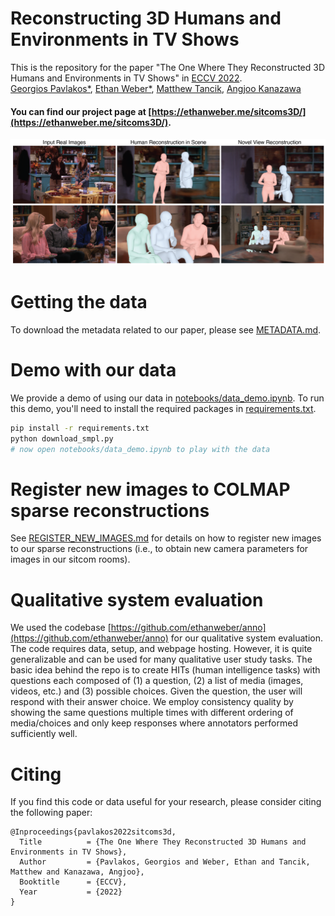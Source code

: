 # Reconstructing 3D Humans and Environments in TV Shows

This is the repository for the paper "The One Where They Reconstructed 3D Humans and Environments in TV Shows" in [ECCV 2022](https://eccv2022.ecva.net/).  
[Georgios Pavlakos*](https://geopavlakos.github.io/), [Ethan Weber*](https://ethanweber.me/), [Matthew Tancik](https://www.matthewtancik.com/), [Angjoo Kanazawa](https://people.eecs.berkeley.edu/~kanazawa/)  

#### You can find our project page at [https://ethanweber.me/sitcoms3D/](https://ethanweber.me/sitcoms3D/).

![Demo results of our approach](media/teaser@4x.png)

# Getting the data

To download the metadata related to our paper, please see [METADATA.md](METADATA.md).

# Demo with our data

We provide a demo of using our data in [notebooks/data_demo.ipynb](notebooks/data_demo.ipynb). To run this demo, you'll need to install the required packages in [requirements.txt](requirements.txt).

```bash
pip install -r requirements.txt
python download_smpl.py
# now open notebooks/data_demo.ipynb to play with the data
```

# Register new images to COLMAP sparse reconstructions

See [REGISTER_NEW_IMAGES.md](REGISTER_NEW_IMAGES.md) for details on how to register new images to our sparse reconstructions (i.e., to obtain new camera parameters for images in our sitcom rooms).

# Qualitative system evaluation

We used the codebase [https://github.com/ethanweber/anno](https://github.com/ethanweber/anno) for our qualitative system evaluation. The code requires data, setup, and webpage hosting. However, it is quite generalizable and can be used for many qualitative user study tasks. The basic idea behind the repo is to create HITs (human intelligence tasks) with questions each composed of (1) a question, (2) a list of media (images, videos, etc.) and (3) possible choices. Given the question, the user will respond with their answer choice. We employ consistency quality by showing the same questions multiple times with different ordering of media/choices and only keep responses where annotators performed sufficiently well.

# Citing
If you find this code or data useful for your research, please consider citing the following paper:

	@Inproceedings{pavlakos2022sitcoms3d,
	  Title          = {The One Where They Reconstructed 3D Humans and Environments in TV Shows},
	  Author         = {Pavlakos, Georgios and Weber, Ethan and Tancik, Matthew and Kanazawa, Angjoo},
	  Booktitle      = {ECCV},
	  Year           = {2022}
	}

